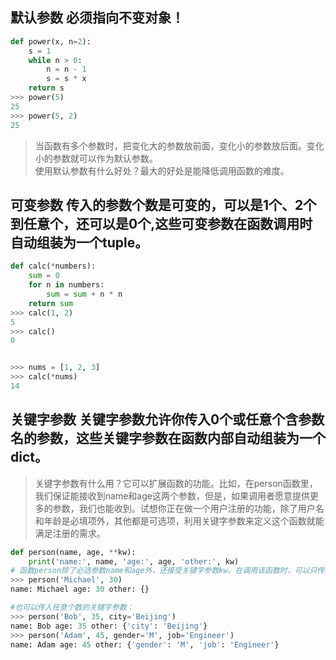 ## 默认参数 必须指向不变对象！
```python
def power(x, n=2):
    s = 1
    while n > 0:
        n = n - 1
        s = s * x
    return s
>>> power(5)
25
>>> power(5, 2)
25
```

> 当函数有多个参数时，把变化大的参数放前面，变化小的参数放后面。变化小的参数就可以作为默认参数。  
> 使用默认参数有什么好处？最大的好处是能降低调用函数的难度。

## 可变参数 传入的参数个数是可变的，可以是1个、2个到任意个，还可以是0个,这些可变参数在函数调用时自动组装为一个tuple。
```Python
def calc(*numbers):
    sum = 0
    for n in numbers:
        sum = sum + n * n
    return sum
>>> calc(1, 2)
5
>>> calc()
0


>>> nums = [1, 2, 3]
>>> calc(*nums)
14

```
## 关键字参数 关键字参数允许你传入0个或任意个含参数名的参数，这些关键字参数在函数内部自动组装为一个dict。
> 关键字参数有什么用？它可以扩展函数的功能。比如，在person函数里，我们保证能接收到name和age这两个参数，但是，如果调用者愿意提供更多的参数，我们也能收到。试想你正在做一个用户注册的功能，除了用户名和年龄是必填项外，其他都是可选项，利用关键字参数来定义这个函数就能满足注册的需求。

```Python
def person(name, age, **kw):
    print('name:', name, 'age:', age, 'other:', kw)
# 函数person除了必选参数name和age外，还接受关键字参数kw。在调用该函数时，可以只传入必选参数：
>>> person('Michael', 30)
name: Michael age: 30 other: {}

#也可以传入任意个数的关键字参数：
>>> person('Bob', 35, city='Beijing')
name: Bob age: 35 other: {'city': 'Beijing'}
>>> person('Adam', 45, gender='M', job='Engineer')
name: Adam age: 45 other: {'gender': 'M', 'job': 'Engineer'}
```

